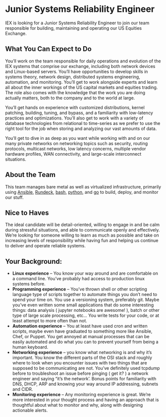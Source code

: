 # Junior Systems Reliability Engineer
IEX is looking for a Junior Systems Reliability Engineer to join our team responsible for building, maintaining and operating our US Equities Exchange.

## What You Can Expect to Do
You’ll work on the team responsible for daily operations and evolution of the IEX systems that comprise our exchange, including both network devices and Linux-based servers. You’ll have opportunities to develop skills in systems theory, network design, distributed systems engineering, automation, and monitoring. You’ll get to work alongside experts and learn all about the inner workings of the US capital markets and equities trading. The role also comes with the knowledge that the work you are doing actually matters, both to the company and to the world at large.

You’ll get hands on experience with customized distributions, kernel patching, building, tuning, and bypass, and a familiarity with low-latency practices and optimizations. You’ll also get to work with a variety of database technologies from relational to time-series as we prefer to use the right tool for the job when storing and analyzing our vast amounts of data.

You’ll get to dive in as deep as you want while working with and on our many private networks on networking topics such as security, routing protocols, multicast networks, low latency concerns, multiple vendor hardware profiles, WAN connectivity, and large-scale interconnect situations. 

## About the Team
This team manages bare metal as well as virtualized infrastructure, primarily using [Ansible](https://www.ansible.com/), [Rundeck](https://www.rundeck.com/), [bash](https://www.gnu.org/software/bash/),  [python](https://www.python.org/), and [go](https://golang.org/) to build, deploy, and monitor our stuff. 

## Nice to Haves
The ideal candidate will be detail-oriented, willing to engage in and be calm during stressful situations, and able to communicate openly and effectively. We’re looking for someone willing to learn as much as possible and take on increasing levels of responsibility while having fun and helping us continue to deliver and operate reliable systems.

## Your Background:
- **Linux experience** – You know your way around and are comfortable on a command line. You’ve probably had access to production linux systems before. 
- **Programming experience** – You’ve thrown shell or other scripting language type of scripts together to automate things you don’t need to spend your time on. You use a versioning system, preferably git. Maybe you’ve even written some small applications that do some interesting things: data analysis ( jupyter notebooks are awesome! ), batch or other type of large scale processing, etc… You write tests for your code, or at least attempt to more often than not. 
- **Automation experience** – You at least have used cron and written scripts, maybe even have graduated to something more like Ansible, Chef, or Puppet. You get annoyed at manual processes that can be easily automated and do what you can to prevent yourself from being a human keyboard. 
- **Networking experience** – you know what networking is and why it’s important. You know the different parts of the OSI stack and roughly where to look when you encounter issues with two things that are supposed to be communicating are not. You’ve definitely used tcpdump before to troubleshoot an issue before pinging ( get it? ) a network engineer and saying “it’s the network’. Bonus points for familiarity with DNS, DHCP, ARP and knowing your way around IP addressing, subnets and CIDR.
- **Monitoring experience** – Any monitoring experience is great. We’re more interested in your thought process and having an approach that is thoughtful about what to monitor and why, along with designing actionable alerts.